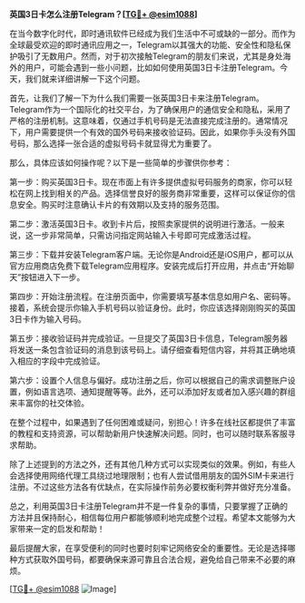 **英国3日卡怎么注册Telegram？[[TG💪+ @esim1088](https://t.me/s/esim1088)]**

在当今数字化时代，即时通讯软件已经成为我们生活中不可或缺的一部分。而作为全球最受欢迎的即时通讯应用之一，Telegram以其强大的功能、安全性和隐私保护吸引了无数用户。然而，对于初次接触Telegram的朋友们来说，尤其是身处海外的用户，可能会遇到一些小问题，比如如何使用英国3日卡注册Telegram。今天，我们就来详细讲解一下这个问题。

首先，让我们了解一下为什么我们需要一张英国3日卡来注册Telegram。Telegram作为一个国际化的社交平台，为了确保用户的通信安全和隐私，采用了严格的注册机制。这意味着，仅通过手机号码是无法直接完成注册的。通常情况下，用户需要提供一个有效的国外号码来接收验证码。因此，如果你手头没有外国号码，那么选择一张合适的虚拟号码卡就显得尤为重要了。

那么，具体应该如何操作呢？以下是一些简单的步骤供你参考：

第一步：购买英国3日卡。现在市面上有许多提供虚拟号码服务的商家，你可以轻松在网上找到相关的产品。选择信誉良好的服务商非常重要，这样可以保证你的信息安全。购买时注意确认卡片的有效期以及支持的服务范围。

第二步：激活英国3日卡。收到卡片后，按照卖家提供的说明进行激活。一般来说，这一步非常简单，只需访问指定网站输入卡号即可完成激活过程。

第三步：下载并安装Telegram客户端。无论你是Android还是iOS用户，都可以从官方应用商店免费下载Telegram应用程序。安装完成后打开应用，并点击“开始聊天”按钮进入下一步。

第四步：开始注册流程。在注册页面中，你需要填写基本信息如用户名、密码等。接着，系统会提示你输入手机号码以验证身份。此时，你应该选择刚刚购买的英国3日卡作为输入号码。

第五步：接收验证码并完成验证。一旦提交了英国3日卡信息，Telegram服务器将发送一条包含验证码的消息到该号码上。请仔细查看短信内容，并将其正确地填入相应的字段中完成验证。

第六步：设置个人信息与偏好。成功注册之后，你可以根据自己的需求调整账户设置，例如语言选项、通知提醒等等。此外，还可以添加好友或者加入感兴趣的群组来丰富你的社交体验。

在整个过程中，如果遇到了任何困难或疑问，别担心！许多在线社区都提供了丰富的教程和支持资源，可以帮助新用户快速解决问题。同时，也可以随时联系客服寻求帮助。

除了上述提到的方法之外，还有其他几种方式可以实现类似的效果。例如，有些人会选择使用网络代理工具绕过地理限制；也有人尝试借用朋友的国外SIM卡来进行注册。不过这些方法各有优缺点，在实际操作前务必要权衡利弊并做好充分准备。

总之，利用英国3日卡注册Telegram并不是一件复杂的事情，只要掌握了正确的方法并且保持耐心，相信每位用户都能够顺利地完成整个过程。希望本文能够为大家带来一定的启发和帮助！

最后提醒大家，在享受便利的同时也要时刻牢记网络安全的重要性。无论是选择哪种方式获取外国号码，都要确保来源可靠且合法合规，避免给自己带来不必要的麻烦。

[[TG💪+ @esim1088](https://t.me/s/esim1088) ![Image](https://i.postimg.cc/4NQfJmqS/Snipaste-2025-05-13-00-14-12.png)]